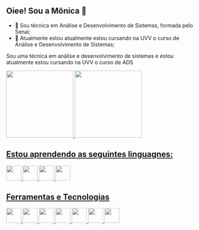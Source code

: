 ## Oiee! Sou a Mônica 👋

- 🔭 Sou técnica em Análise e Desenvolvimento de Sistemas, formada pelo Senai;
- 🌱 Atualmente estou atualmente estou cursando na UVV o curso de Análise e Desenvolvimento de Sistemas;

Sou uma técnica em análise e desenvolvimento de sistemas e estou atualmente estou cursando na UVV o curso de ADS

<div>
<a href="https://github.com/KatssII">
<img loading="lazy" height="180em" src="https://github-readme-stats.vercel.app/api/top-langs/?username=KatssII&layout=compact&langs_count=7&theme=dracula"/>
<img loading="lazy" height="180em" src="https://github-readme-stats.vercel.app/api?username=KatssII&show_icons=true&theme=dracula&include_all_commits=true&count_private=true"/>
          
</div>

## Estou aprendendo as seguintes linguagnes:

<img src="https://cdn.jsdelivr.net/gh/devicons/devicon@latest/icons/java/java-original-wordmark.svg" width="40" height="40"/> <img src="https://cdn.jsdelivr.net/gh/devicons/devicon@latest/icons/javascript/javascript-original.svg" width="40" height="40"/>
<img src="https://cdn.jsdelivr.net/gh/devicons/devicon@latest/icons/python/python-original-wordmark.svg" width="40" height="40"/> <img src="https://cdn.jsdelivr.net/gh/devicons/devicon@latest/icons/php/php-original.svg" width="40" height="40"/>
          
## Ferramentas e Tecnologias

<img loading="lazy" src="https://cdn.jsdelivr.net/gh/devicons/devicon/icons/git/git-original.svg" width="40" height="40"/>  <img src="https://cdn.jsdelivr.net/gh/devicons/devicon@latest/icons/mysql/mysql-original-wordmark.svg" width="40" height="40"/>
<img src="https://cdn.jsdelivr.net/gh/devicons/devicon@latest/icons/vscode/vscode-original.svg" width="40" height="40"/> <img src="https://cdn.jsdelivr.net/gh/devicons/devicon@latest/icons/postman/postman-original.svg" width="40" height="40"/>
<img src="https://cdn.jsdelivr.net/gh/devicons/devicon@latest/icons/jira/jira-original-wordmark.svg" width="40" height="40"/> <img src="https://cdn.jsdelivr.net/gh/devicons/devicon@latest/icons/html5/html5-original.svg" width="40" height="40"/>
<img src="https://cdn.jsdelivr.net/gh/devicons/devicon@latest/icons/bootstrap/bootstrap-original.svg" width="40" height="40"/>

